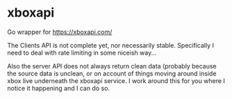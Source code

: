 # xboxapi
Go wrapper for https://xboxapi.com/

The Clients API is not complete yet, nor necessarily stable. Specifically I need to deal with rate limiting in some niceish way...

Also the server API does not always return clean data (probably because the source data is unclean, or on account of things moving around inside xbox live underneath the xboxapi service. I work around this for you where I notice it happening and I can do so.
